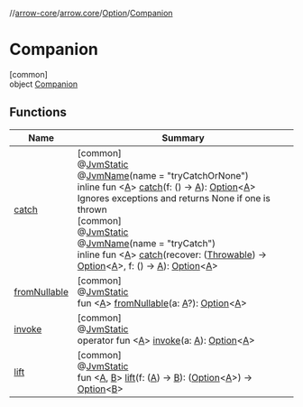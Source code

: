 //[arrow-core](../../../../index.md)/[arrow.core](../../index.md)/[Option](../index.md)/[Companion](index.md)

# Companion

[common]\
object [Companion](index.md)

## Functions

| Name | Summary |
|---|---|
| [catch](catch.md) | [common]<br>@[JvmStatic](https://kotlinlang.org/api/latest/jvm/stdlib/kotlin.jvm/-jvm-static/index.html)<br>@[JvmName](https://kotlinlang.org/api/latest/jvm/stdlib/kotlin.jvm/-jvm-name/index.html)(name = "tryCatchOrNone")<br>inline fun &lt;[A](catch.md)&gt; [catch](catch.md)(f: () -&gt; [A](catch.md)): [Option](../index.md)&lt;[A](catch.md)&gt;<br>Ignores exceptions and returns None if one is thrown<br>[common]<br>@[JvmStatic](https://kotlinlang.org/api/latest/jvm/stdlib/kotlin.jvm/-jvm-static/index.html)<br>@[JvmName](https://kotlinlang.org/api/latest/jvm/stdlib/kotlin.jvm/-jvm-name/index.html)(name = "tryCatch")<br>inline fun &lt;[A](catch.md)&gt; [catch](catch.md)(recover: ([Throwable](https://kotlinlang.org/api/latest/jvm/stdlib/kotlin/-throwable/index.html)) -&gt; [Option](../index.md)&lt;[A](catch.md)&gt;, f: () -&gt; [A](catch.md)): [Option](../index.md)&lt;[A](catch.md)&gt; |
| [fromNullable](from-nullable.md) | [common]<br>@[JvmStatic](https://kotlinlang.org/api/latest/jvm/stdlib/kotlin.jvm/-jvm-static/index.html)<br>fun &lt;[A](from-nullable.md)&gt; [fromNullable](from-nullable.md)(a: [A](from-nullable.md)?): [Option](../index.md)&lt;[A](from-nullable.md)&gt; |
| [invoke](invoke.md) | [common]<br>@[JvmStatic](https://kotlinlang.org/api/latest/jvm/stdlib/kotlin.jvm/-jvm-static/index.html)<br>operator fun &lt;[A](invoke.md)&gt; [invoke](invoke.md)(a: [A](invoke.md)): [Option](../index.md)&lt;[A](invoke.md)&gt; |
| [lift](lift.md) | [common]<br>@[JvmStatic](https://kotlinlang.org/api/latest/jvm/stdlib/kotlin.jvm/-jvm-static/index.html)<br>fun &lt;[A](lift.md), [B](lift.md)&gt; [lift](lift.md)(f: ([A](lift.md)) -&gt; [B](lift.md)): ([Option](../index.md)&lt;[A](lift.md)&gt;) -&gt; [Option](../index.md)&lt;[B](lift.md)&gt; |
